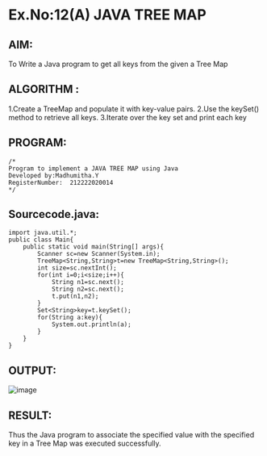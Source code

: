 # Ex.No:12(A)         JAVA TREE MAP
## AIM:
To Write a Java program to get all keys from the given a Tree Map
## ALGORITHM :
1.Create a TreeMap and populate it with key-value pairs.
2.Use the keySet() method to retrieve all keys.
3.Iterate over the key set and print each key



## PROGRAM:
 ```
/*
Program to implement a JAVA TREE MAP using Java
Developed by:Madhumitha.Y 
RegisterNumber:  212222020014
*/
```

## Sourcecode.java:
```
import java.util.*;
public class Main{
    public static void main(String[] args){
        Scanner sc=new Scanner(System.in);
        TreeMap<String,String>t=new TreeMap<String,String>();
        int size=sc.nextInt();
        for(int i=0;i<size;i++){
            String n1=sc.next();
            String n2=sc.next();
            t.put(n1,n2);
        }
        Set<String>key=t.keySet();
        for(String a:key){
            System.out.println(a);
        }
    }
}
```






## OUTPUT:
![image](https://github.com/user-attachments/assets/eab9d224-055f-4fbb-bec2-d80449f3c05d)



## RESULT:
Thus the Java program to associate the specified value with the specified key in a Tree Map was executed successfully.
